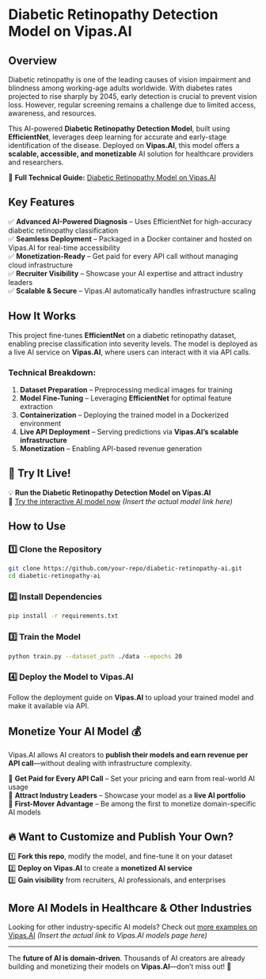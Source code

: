 # Diabetic Retinopathy Detection Model on Vipas.AI

## Overview
Diabetic retinopathy is one of the leading causes of vision impairment and blindness among working-age adults worldwide. With diabetes rates projected to rise sharply by 2045, early detection is crucial to prevent vision loss. However, regular screening remains a challenge due to limited access, awareness, and resources.

This AI-powered **Diabetic Retinopathy Detection Model**, built using **EfficientNet**, leverages deep learning for accurate and early-stage identification of the disease. Deployed on **Vipas.AI**, this model offers a **scalable, accessible, and monetizable** AI solution for healthcare providers and researchers.

🔗 **Full Technical Guide:** [Diabetic Retinopathy Model on Vipas.AI](https://www.linkedin.com/pulse/diabetic-retinopathy-model-vipasai-vinay-jayanna-rpp5c/)

## Key Features
✅ **Advanced AI-Powered Diagnosis** – Uses EfficientNet for high-accuracy diabetic retinopathy classification  
✅ **Seamless Deployment** – Packaged in a Docker container and hosted on Vipas.AI for real-time accessibility  
✅ **Monetization-Ready** – Get paid for every API call without managing cloud infrastructure  
✅ **Recruiter Visibility** – Showcase your AI expertise and attract industry leaders  
✅ **Scalable & Secure** – Vipas.AI automatically handles infrastructure scaling  

## How It Works
This project fine-tunes **EfficientNet** on a diabetic retinopathy dataset, enabling precise classification into severity levels. The model is deployed as a live AI service on **Vipas.AI**, where users can interact with it via API calls.

### Technical Breakdown:
1. **Dataset Preparation** – Preprocessing medical images for training  
2. **Model Fine-Tuning** – Leveraging **EfficientNet** for optimal feature extraction  
3. **Containerization** – Deploying the trained model in a Dockerized environment  
4. **Live API Deployment** – Serving predictions via **Vipas.AI’s scalable infrastructure**  
5. **Monetization** – Enabling API-based revenue generation  

## 🚀 Try It Live!
💡 **Run the Diabetic Retinopathy Detection Model on Vipas.AI**  
🔗 [Try the interactive AI model now](#) *(Insert the actual model link here)*  

## How to Use
### 1️⃣ Clone the Repository
```sh
git clone https://github.com/your-repo/diabetic-retinopathy-ai.git
cd diabetic-retinopathy-ai
```

### 2️⃣ Install Dependencies
```sh
pip install -r requirements.txt
```

### 3️⃣ Train the Model
```sh
python train.py --dataset_path ./data --epochs 20
```

### 4️⃣ Deploy the Model to Vipas.AI
Follow the deployment guide on **Vipas.AI** to upload your trained model and make it available via API.

## Monetize Your AI Model 💰
Vipas.AI allows AI creators to **publish their models and earn revenue per API call**—without dealing with infrastructure complexity.

🔹 **Get Paid for Every API Call** – Set your pricing and earn from real-world AI usage  
🔹 **Attract Industry Leaders** – Showcase your model as a **live AI portfolio**  
🔹 **First-Mover Advantage** – Be among the first to monetize domain-specific AI models  

## 🔥 Want to Customize and Publish Your Own?
1️⃣ **Fork this repo**, modify the model, and fine-tune it on your dataset  
2️⃣ **Deploy on Vipas.AI** to create a **monetized AI service**  
3️⃣ **Gain visibility** from recruiters, AI professionals, and enterprises  

## More AI Models in Healthcare & Other Industries
Looking for other industry-specific AI models? Check out [more examples on Vipas.AI](#) *(Insert the actual link to Vipas.AI models page here)*  

---

The **future of AI is domain-driven**. Thousands of AI creators are already building and monetizing their models on **Vipas.AI**—don’t miss out! 🚀


